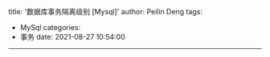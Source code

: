 title: '数据库事务隔离级别 [Mysql]'
author: Peilin Deng
tags:
  - MySql
categories:
  - 事务
date: 2021-08-27 10:54:00
---
